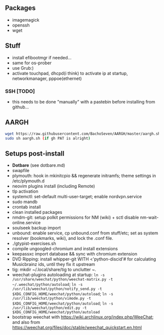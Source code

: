 ## Packages

- imagemagick
- openssh
- wget

## Stuff
- install efibootmgr if needed...
- same for os-prober
- use Grub:)
- activate touchpad, dhcpd(i think) to activate ip at startup, networkmanager, pppoe(ethernet)

### SSH [TODO]
- this needs to be done "manually" with a pastebin before installing from github...

## AARGH
``` sh
wget https://raw.githubusercontent.com/BachoSeven/AARGH/master/aargh.sh
sudo sh aargh.sh (if gh PAT is alright)
```

## Setups post-install
- **Dotbare** (see dotbare.md)
- swapfile
- plymouth: hook in mkinitcpio && regenerate initramfs; theme settings in /etc/plymouth.d
- neovim plugins install (including Remote)
- tlp activation
- systemctl: set-default multi-user-target; enable nordvpn.service
- sudo mandb
- crontab install
- clean installed packages
- nmdm-git: setup polkit permissions for NM (wiki) + sctl disable nm-wait-online.service
- soulseek backup import
- unbound: enable service, cp unbound.conf from stuff/etc; set as system resolver (bookmarks, wiki), and lock the .conf file.
- ./gtypist-exercises.sh
- compile ungoogled-chromium and install extensions
- keepassxc import database && sync with chromium extension
- DVD Ripping: install whipper-git WITH <'python-discid'# for calculating Musicbrainz ids, until they fix it upstream
- tig: mkdir ~/.local/share/tig to unclutter ~.
- weechat-plugins autoloading at startup: `ln -s /usr/share/weechat/python/weechat-matrix.py -t ~/.weechat/python/autoload`; `ln -s /usr/lib/weechat/python/notify_send.py -t $XDG_CONFIG_HOME/weechat/python/autoload`; `ln -s /usr/lib/weechat/python/vimode.py -t $XDG_CONFIG_HOME/weechat/python/autoload`; `ln -s /usr/lib/weechat/python/edit.py -t $XDG_CONFIG_HOME/weechat/python/autoload`
- bootstrap weechat with https://wiki.archlinux.org/index.php/WeeChat; and also from https://weechat.org/files/doc/stable/weechat_quickstart.en.html
